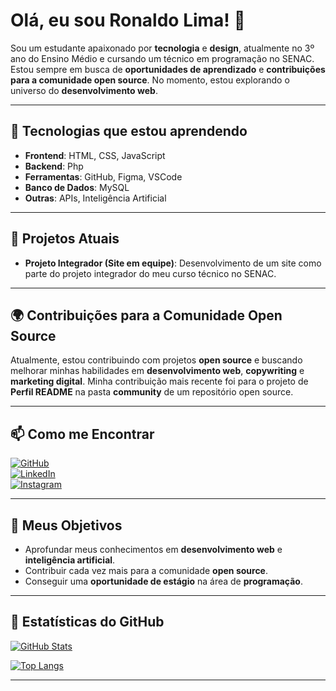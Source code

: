 # Olá, eu sou Ronaldo Lima! 👋

Sou um estudante apaixonado por **tecnologia** e **design**, atualmente no 3º ano do Ensino Médio e cursando um técnico em programação no SENAC. Estou sempre em busca de **oportunidades de aprendizado** e **contribuições para a comunidade open source**. No momento, estou explorando o universo do **desenvolvimento web**.

---

## 🔧 Tecnologias que estou aprendendo
- **Frontend**: HTML, CSS, JavaScript
- **Backend**: Php
- **Ferramentas**: GitHub, Figma, VSCode
- **Banco de Dados**: MySQL
- **Outras**: APIs, Inteligência Artificial

---

## 🚀 Projetos Atuais
- **Projeto Integrador (Site em equipe)**: Desenvolvimento de um site como parte do projeto integrador do meu curso técnico no SENAC.

---

## 🌍 Contribuições para a Comunidade Open Source
Atualmente, estou contribuindo com projetos **open source** e buscando melhorar minhas habilidades em **desenvolvimento web**, **copywriting** e **marketing digital**. Minha contribuição mais recente foi para o projeto de **Perfil README** na pasta **community** de um repositório open source.

---

## 📫 Como me Encontrar

[![GitHub](https://img.shields.io/badge/GitHub-FFFFFF?style=for-the-badge&logo=github&logoColor=006400&border=006400)](https://github.com/rod6923)  
[![LinkedIn](https://img.shields.io/badge/LinkedIn-FFFFFF?style=for-the-badge&logo=linkedin&logoColor=006400&border=006400)](https://www.linkedin.com/in/ronaldo-lima-871b97276/)  
[![Instagram](https://img.shields.io/badge/Instagram-FFFFFF?style=for-the-badge&logo=instagram&logoColor=006400&border=006400)](https://instagram.com/ronaldrochalima)

---

## 🎯 Meus Objetivos
- Aprofundar meus conhecimentos em **desenvolvimento web** e **inteligência artificial**.
- Contribuir cada vez mais para a comunidade **open source**.
- Conseguir uma **oportunidade de estágio** na área de **programação**.

---

## 🌱 Estatísticas do GitHub

[![GitHub Stats](https://github-readme-stats.vercel.app/api?username=rod6923&show_icons=true&theme=transparent)](https://github.com/rod6923)

[![Top Langs](https://github-readme-stats.vercel.app/api/top-langs/?username=rod6923&layout=compact&theme=transparent)](https://github.com/rod6923)

---
